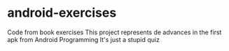 android-exercises
==================

Code from book exercises
This project represents de advances in the first apk from Android Programming
It's just a stupid quiz
